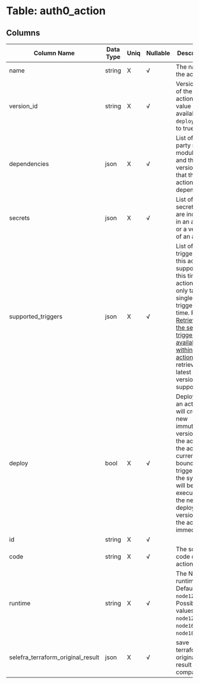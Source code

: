 # Table: auth0_action

## Columns 

|  Column Name   |  Data Type  | Uniq | Nullable | Description | 
|  ----  | ----  | ----  | ----  | ---- | 
| name | string | X | √ | The name of the action. | 
| version_id | string | X | √ | Version ID of the action. This value is available if `deploy` is set to true. | 
| dependencies | json | X | √ | List of third party npm modules, and their versions, that this action depends on. | 
| secrets | json | X | √ | List of secrets that are included in an action or a version of an action. | 
| supported_triggers | json | X | √ | List of triggers that this action supports. At this time, an action can only target a single trigger at a time. Read [Retrieving the set of triggers available within actions](https://registry.terraform.io/providers/auth0/auth0/latest/docs/guides/action_triggers) to retrieve the latest trigger versions supported. | 
| deploy | bool | X | √ | Deploying an action will create a new immutable version of the action. If the action is currently bound to a trigger, then the system will begin executing the newly deployed version of the action immediately. | 
| id | string | X | √ |  | 
| code | string | X | √ | The source code of the action. | 
| runtime | string | X | √ | The Node runtime. Defaults to `node12`. Possible values are: `node12`, `node16` or `node18`. | 
| selefra_terraform_original_result | json | X | √ | save terraform original result for compatibility | 


